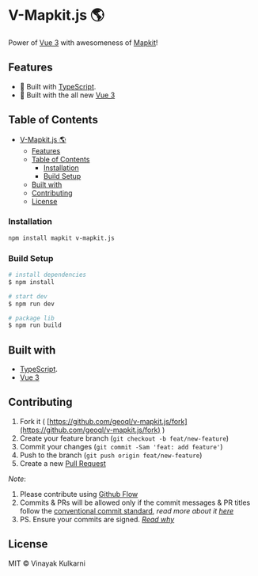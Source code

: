 # V-Mapkit.js 🌎

Power of [Vue 3](https://v3.vuejs.org) with awesomeness of [Mapkit](https://developer.apple.com/documentation/mapkitjs)!

## Features

- 💪 Built with [TypeScript](https://www.typescriptlang.org/).
- 🌠 Built with the all new [Vue 3](https://v3.vuejs.org/)


## Table of Contents

- [V-Mapkit.js 🌎](#v-mapkitjs-)
  - [Features](#features)
  - [Table of Contents](#table-of-contents)
    - [Installation](#installation)
    - [Build Setup](#build-setup)
  - [Built with](#built-with)
  - [Contributing](#contributing)
  - [License](#license)

### Installation

```sh
npm install mapkit v-mapkit.js
```
### Build Setup

``` bash
# install dependencies
$ npm install

# start dev
$ npm run dev

# package lib
$ npm run build
```

## Built with

- [TypeScript](https://www.typescriptlang.org/).
- [Vue 3](https://v3.vuejs.org)

## Contributing 

1. Fork it ( [https://github.com/geoql/v-mapkit.js/fork](https://github.com/geoql/v-mapkit.js/fork) )
2. Create your feature branch (`git checkout -b feat/new-feature`)
3. Commit your changes (`git commit -Sam 'feat: add feature'`)
4. Push to the branch (`git push origin feat/new-feature`)
5. Create a new [Pull Request](https://github.com/geoql/v-mapkit.js/compare)

_Note_: 
1. Please contribute using [Github Flow](https://guides.github.com/introduction/flow/)
2. Commits & PRs will be allowed only if the commit messages & PR titles follow the [conventional commit standard](https://www.conventionalcommits.org/), _read more about it [here](https://github.com/conventional-changelog/commitlint/tree/master/%40commitlint/config-conventional#type-enum)_
3. PS. Ensure your commits are signed. _[Read why](https://withblue.ink/2020/05/17/how-and-why-to-sign-git-commits.html)_


## License

MIT &copy; Vinayak Kulkarni